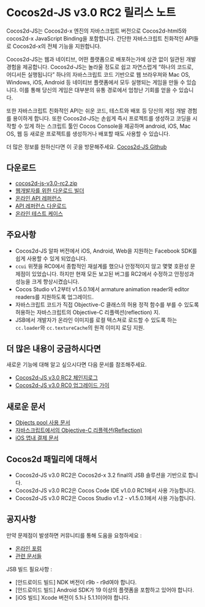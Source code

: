 # Cocos2d-JS v3.0 RC2 릴리스 노트

Cocos2d-JS는 Cocos2d-x 엔진의 자바스크립트 버전으로 Cocos2d-html5와 cocos2d-x JavaScript Binding을 포함합니다. 간단한 자바스크립트 친화적인 API들로 Cocos2d-x의 전체 기능을 지원합니다.

Cocos2d-JS는 웹과 네이티브, 어떤 플랫폼으로 배포하는가에 상관 없이 일관된 개발 경험을 제공합니다. Cocos2d-JS는 놀라울 정도로 쉽고 자연스럽게 “하나의 코드로, 어디서든 실행됩니다” 하나의 자바스크립트 코드 기반으로 웹 브라우져와 Mac OS, Windows, iOS, Android 등 네이티브 플랫폼에서 모두 실행되는 게임을 만들 수 있습니다. 이를 통해 당신의 게임은 대부분의 유통 경로에서 엄청난 기회를 얻을 수 있습니다.

또한 자바스크립트 친화적인 API는 쉬운 코드, 테스트와 배포 등 당신의 게임 개발 경험를 용이하게 합니다. 또한 Cocos2d-JS는 손쉽게 즉시 프로젝트를 생성하고 코딩을 시작할 수 있게 하는 스크립트 툴인 Cocos Console을 제공하며 android, iOS, Mac OS, 웹 등 새로운 프로젝트를 생성하거나 배포할 때도 사용할 수 있습니다.

더 많은 정보를 원하신다면 이 곳을 방문해주세요. [Cocos2d-JS Github](https://github.com/cocos2d/cocos2d-js)

## 다운로드

- [cocos2d-js-v3.0-rc2.zip](http://www.cocos2d-x.org/filedown/cocos2d-js-v3.0-rc2.zip)
- [웹개발자를 위한 다운로드 빌더](http://www.cocos2d-x.org/filecenter/jsbuilder)
- [온라인 API 레퍼런스](http://www.cocos2d-x.org/reference/html5-js/V3.0rc2/index.html)
- [API 레퍼런스 다운로드](http://www.cocos2d-x.org/filedown/Cocos2d-JS-v3.0-rc2-API.zip)
- [온라인 테스트 케이스](http://cocos2d-x.org/js-tests/)

## 주요사항

* Cocos2d-JS 알파 버전에서 iOS, Android, Web을 지원하는 Facebook SDK를 쉽게 사용할 수 있게 되었습니다.
* `ccui` 위젯을 RC0에서 종합적인 재설계를 했으나 안정적이지 않고 몇몇 호환성 문제점이 있었습니다. 하지만 현재 모든 보고된 버그를 RC2에서 수정하고 안정성과 성능을 크게 향상시켰습니다.
* Cocos Studio v1.2부터 v1.5.0.1에서 armature animation reader와 editor readers를 지원하도록 업그레이드.
* 자바스크립트 코드가 직접 Objective-C 클래스의 허용 정적 함수를 부를 수 있도록 허용하는 자바스크립트의 Objective-C 리플렉션(reflection) 지.
* JSB에서 개발자가 온라인 이미지를 로컬 텍스쳐로 로드할 수 있도록 하는 `cc.loader`와 `cc.textureCache`의 원격 이미지 로딩 지원.

## 더 많은 내용이 궁금하시다면

새로운 기능에 대해 알고 싶으시다면 다음 문서를 참조해주세요.

- [Cocos2d-JS v3.0 RC2 체인지로그](http://www.cocos2d-x.org/docs/manual/framework/html5/release-notes/v3.0rc2/changelog/ko)
- [Cocos2d-JS v3.0 RC0 업그레이드 가이](http://www.cocos2d-x.org/docs/manual/framework/html5/release-notes/v3.0rc0/upgrade-guide/ko)

## 새로운 문서

- [Objects pool 사용 문서](http://www.cocos2d-x.org/docs/manual/framework/html5/v3/cc-pool/en)
- [자바스크립트에서의 Objective-C 리플렉션(Reflection)](http://www.cocos2d-x.org/docs/manual/framework/html5/v3/reflection-oc/en)
- [iOS 앱내 결제 문서](http://www.cocos2d-x.org/docs/manual/framework/html5/jsb/plugin-x/ios-iap/en)

## Cocos2d 패밀리에 대해서

- Cocos2d-JS v3.0 RC2은 Cocos2d-x 3.2 final의 JSB 솔루션을 기반으로 합니다.
- Cocos2d-JS v3.0 RC2은 Cocos Code IDE v1.0.0 RC1에서 사용 가능합니다.
- Cocos2d-JS v3.0 RC2은 Cocos Studio v1.2 - v1.5.0.1에서 사용 가능합니다.

## 공지사항

만약 문제점이 발생하면 커뮤니티를 통해 도움을 요청하세요 :

- [온라인 포럼](http://discuss.cocos2d-x.org/category/cocos2d-x/javascript)
- [관련 문서들](http://cocos2d-x.org/docs/manual/framework/html5/en)

JSB 빌드 필요사항 :

- [안드로이드 빌드] NDK 버전이 r9b - r9d여야 합니다.
- [안드로이드 빌드] Android SDK가 19 이상의 플랫폼을 포함하고 있어야 합니다.
- [iOS 빌드] Xcode 버전이 5.1나 5.1.1이어야 합니다.